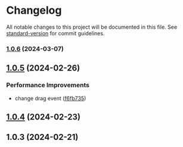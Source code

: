 # Changelog

All notable changes to this project will be documented in this file. See [standard-version](https://github.com/conventional-changelog/standard-version) for commit guidelines.

### [1.0.6](https://github.com/wustzhaohui/eric-components/compare/v1.0.5...v1.0.6) (2024-03-07)

## [1.0.5](https://github.com/wustzhaohui/eric-components/compare/v1.0.4...v1.0.5) (2024-02-26)


### Performance Improvements

* change drag event ([f6fb735](https://github.com/wustzhaohui/eric-components/commit/f6fb7350f2cbc554887959a9ec1a36ee24b1b7c6))



## [1.0.4](https://github.com/wustzhaohui/eric-components/compare/v1.0.3...v1.0.4) (2024-02-23)



## 1.0.3 (2024-02-21)
